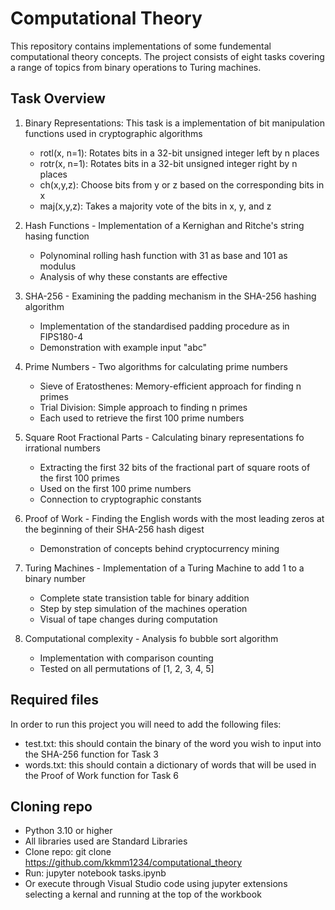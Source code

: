 # Computational Theory
This repository contains implementations of some fundemental computational theory concepts. The project consists of eight tasks covering a range of topics from binary operations to Turing machines.

## Task Overview
1. Binary Representations: This task is a implementation of bit manipulation functions used in cryptographic algorithms
   - rotl(x, n=1): Rotates bits in a 32-bit unsigned integer left by n places
   - rotr(x, n=1): Rotates bits in a 32-bit unsigned integer right by n places
   - ch(x,y,z): Choose bits from y or z based on the corresponding bits in x
   - maj(x,y,z): Takes a majority vote of the bits in x, y, and z

2. Hash Functions - Implementation of a Kernighan and Ritche's string hasing function
   - Polynominal rolling hash function with 31 as base and 101 as modulus
   - Analysis of why these constants are effective

3. SHA-256 - Examining the padding mechanism in the SHA-256 hashing algorithm
   - Implementation of the standardised padding procedure as in FIPS180-4
   - Demonstration with example input "abc"

4. Prime Numbers - Two algorithms for calculating prime numbers
   - Sieve of Eratosthenes: Memory-efficient approach for finding n primes
   - Trial Division: Simple approach to finding n primes
   - Each used to retrieve the first 100 prime numbers

5. Square Root Fractional Parts - Calculating binary representations fo irrational numbers
   - Extracting the first 32 bits of the fractional part of square roots of the first 100 primes
   - Used on the first 100 prime numbers
   - Connection to cryptographic constants

6. Proof of Work - Finding the English words with the most leading zeros at the beginning of their SHA-256 hash digest
   - Demonstration of concepts behind cryptocurrency mining
  
7. Turing Machines - Implementation of a Turing Machine to add 1 to a binary number
   - Complete state transistion table for binary addition
   - Step by step simulation of the machines operation
   - Visual of tape changes during computation

8. Computational complexity - Analysis fo bubble sort algorithm
   - Implementation with comparison counting
   - Tested on all permutations of [1, 2, 3, 4, 5]

## Required files
In order to run this project you will need to add the following files:
- test.txt: this should contain the binary of the word you wish to input into the SHA-256 function for Task 3
- words.txt: this should contain a dictionary of words that will be used in the Proof of Work function for Task 6

## Cloning repo
- Python 3.10 or higher
- All libraries used are Standard Libraries
- Clone repo: git clone https://github.com/kkmm1234/computational_theory
- Run: jupyter notebook tasks.ipynb
- Or execute through Visual Studio code using jupyter extensions selecting a kernal and running at the top of the workbook
